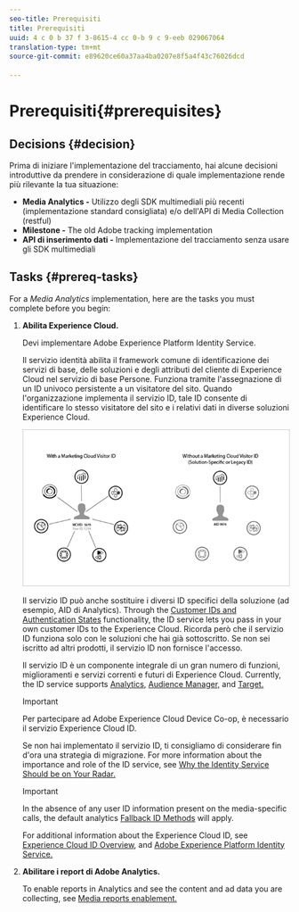 ```yaml
---
seo-title: Prerequisiti
title: Prerequisiti
uuid: 4 c 0 b 37 f 3-8615-4 cc 0-b 9 c 9-eeb 029067064
translation-type: tm+mt
source-git-commit: e89620ce60a37aa4ba0207e8f5a4f43c76026dcd

---
```



# Prerequisiti{#prerequisites}

## Decisions {#decision}

Prima di iniziare l'implementazione del tracciamento, hai alcune decisioni introduttive da prendere in considerazione di quale implementazione rende più rilevante la tua situazione:

* **Media Analytics -** Utilizzo degli SDK multimediali più recenti (implementazione standard consigliata) e/o dell'API di Media Collection (restful)
* **Milestone -** The old Adobe tracking implementation
* **API di inserimento dati -** Implementazione del tracciamento senza usare gli SDK multimediali

## Tasks {#prereq-tasks}

For a *Media Analytics* implementation, here are the tasks you must complete before you begin:

1. **Abilita Experience Cloud.**

   Devi implementare Adobe Experience Platform Identity Service.

   Il servizio identità abilita il framework comune di identificazione dei servizi di base, delle soluzioni e degli attributi del cliente di Experience Cloud nel servizio di base Persone. Funziona tramite l'assegnazione di un ID univoco persistente a un visitatore del sito. Quando l'organizzazione implementa il servizio ID, tale ID consente di identificare lo stesso visitatore del sito e i relativi dati in diverse soluzioni Experience Cloud.

   ![](assets/mc_id_service_graphic.png)

   Il servizio ID può anche sostituire i diversi ID specifici della soluzione (ad esempio, AID di Analytics). Through the [Customer IDs and Authentication States](https://marketing.adobe.com/resources/help/en_US/mcvid/mcvid-authenticated-state.html) functionality, the ID service lets you pass in your own customer IDs to the Experience Cloud. Ricorda però che il servizio ID funziona solo con le soluzioni che hai già sottoscritto. Se non sei iscritto ad altri prodotti, il servizio ID non fornisce l'accesso.

   Il servizio ID è un componente integrale di un gran numero di funzioni, miglioramenti e servizi correnti e futuri di Experience Cloud. Currently, the ID service supports [Analytics,](https://www.adobe.com/marketing-cloud/web-analytics.html) [Audience Manager,](https://www.adobe.com/marketing-cloud/data-management-platform.html) and [Target.](https://www.adobe.com/marketing-cloud/testing-targeting.html)

   >[!IMPORTANT]
   >
   >Per partecipare ad Adobe Experience Cloud Device Co-op, è necessario il servizio Experience Cloud ID.

   Se non hai implementato il servizio ID, ti consigliamo di considerare fin d'ora una strategia di migrazione. For more information about the importance and role of the ID service, see [Why the Identity Service Should be on Your Radar.](https://blogs.adobe.com/digitalmarketing/analytics/why-new-adobe-marketing-cloud-id-service-should-be-on-your-radar/)

   >[!IMPORTANT]
   >
   >In the absence of any user ID information present on the media-specific calls, the default analytics [Fallback ID Methods](https://docs-author.corp.adobe.com/content/help/en/analytics/implementation/javascript-implementation/unique-visitors/visid-fallback.html) will apply.

   For additional information about the Experience Cloud ID, see [Experience Cloud ID Overview,](https://marketing.adobe.com/resources/help/en_US/mcvid/mcvid-overview.html) and [Adobe Experience Platform Identity Service.](https://marketing.adobe.com/resources/help/en_US/mcvid/)

1. **Abilitare i report di Adobe Analytics.**

   To enable reports in Analytics and see the content and ad data you are collecting, see [Media reports enablement.](/help/media-reports/media-reports-enable.md)

